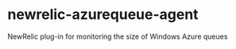 newrelic-azurequeue-agent
=========================

NewRelic plug-in for monitoring the size of Windows Azure queues
